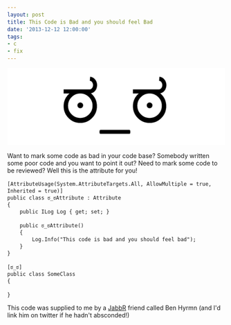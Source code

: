 ```yaml
---
layout: post
title: This Code is Bad and you should feel Bad
date: '2013-12-12 12:00:00'
tags:
- c
- fix
---
```


![featured-image](/content/images/2014/Apr/disapproval.png)

Want to mark some code as bad in your code base? Somebody written some poor code and you want to point it out? Need to mark some code to be reviewed? Well this is the attribute for you!

```language-csharp
[AttributeUsage(System.AttributeTargets.All, AllowMultiple = true, Inherited = true)]
public class ಠ_ಠAttribute : Attribute
{
    public ILog Log { get; set; }
 
    public ಠ_ಠAttribute()
    {
        Log.Info("This code is bad and you should feel bad");
    }
}
  
[ಠ_ಠ]
public class SomeClass
{
 
}
```
This code was supplied to me by a [JabbR](https://jabbr.net/) friend called Ben Hyrmn (and I'd link him on twitter if he hadn't absconded!)